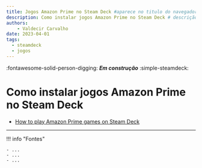 ```yaml
---
title: Jogos Amazon Prime no Steam Deck #aparece no titulo do navegador
description: Como instalar jogos Amazon Prime no Steam Deck # descrição para meta tag
authors:
    - Valdecir Carvalho
date: 2023-04-01
tags:
  - steamdeck
  - jogos
---
```


:fontawesome-solid-person-digging: **_Em construção_**
:simple-steamdeck:

# Como instalar jogos Amazon Prime no Steam Deck

- [How to play Amazon Prime games on Steam Deck](https://www.dexerto.com/tech/how-to-play-amazon-prime-games-on-steam-deck-1931049/)

----

!!! info "Fontes"

    - ...
    - ...
    - ...